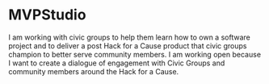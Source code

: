 # MVPStudio
 I am working with civic groups to help them learn how to own a software project and to deliver a post Hack for a Cause product that civic groups champion to better serve community members. I am working open because I want to create a dialogue of engagement with Civic Groups and community members around the Hack for a Cause.
